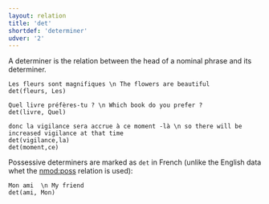 ```yaml
---
layout: relation
title: 'det'
shortdef: 'determiner'
udver: '2'
---
```


A determiner is the relation between the head of a nominal phrase and its determiner.

~~~ sdparse
Les fleurs sont magnifiques \n The flowers are beautiful
det(fleurs, Les)
~~~

~~~ sdparse
Quel livre préfères-tu ? \n Which book do you prefer ?
det(livre, Quel)
~~~

~~~ sdparse
donc la vigilance sera accrue à ce moment -là \n so there will be increased vigilance at that time
det(vigilance,la)
det(moment,ce)
~~~

Possessive determiners are marked as `det` in French (unlike the English data whet the [nmod:poss]() relation is used):

~~~ sdparse
Mon ami  \n My friend
det(ami, Mon)
~~~
<!-- Interlanguage links updated Po 11. listopadu 2024, 20:10:48 CET -->
